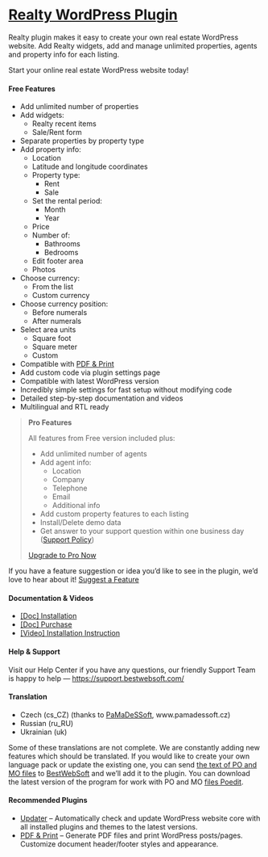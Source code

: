 <a href="https://bestwebsoft.com/products/wordpress/plugins/realty/" target=_blank>Realty WordPress Plugin</a>
========================

<p>Realty plugin makes it easy to create your own real estate WordPress website. Add Realty widgets, add and manage unlimited properties, agents and property info for each listing.</p>
<p>Start your online real estate WordPress website today!</p>
<p><span class="embed-youtube" style="text-align:center; display: block;"></span></p>
<h4>Free Features</h4>
<ul>
<li>Add unlimited number of properties</li>
<li>Add widgets:
<ul>
<li>Realty recent items</li>
<li>Sale/Rent form</li>
</ul>
</li>
<li>Separate properties by property type</li>
<li>Add property info:
<ul>
<li>Location</li>
<li>Latitude and longitude coordinates</li>
<li>Property type:
<ul>
<li>Rent</li>
<li>Sale</li>
</ul>
</li>
<li>Set the rental period:
<ul>
<li>Month</li>
<li>Year</li>
</ul>
</li>
<li>Price</li>
<li>Number of:
<ul>
<li>Bathrooms</li>
<li>Bedrooms</li>
</ul>
</li>
<li>Edit footer area</li>
<li>Photos</li>
</ul>
</li>
<li>Choose currency:
<ul>
<li>From the list</li>
<li>Custom currency</li>
</ul>
</li>
<li>Choose currency position:
<ul>
<li>Before numerals</li>
<li>After numerals</li>
</ul>
</li>
<li>Select area units
<ul>
<li>Square foot</li>
<li>Square meter</li>
<li>Custom</li>
</ul>
</li>
<li>Compatible with <a href="https://bestwebsoft.com/products/wordpress/plugins/pdf-print/?k=73f02a14010b47f9661a001214db1f5f" rel="nofollow">PDF &amp; Print</a></li>
<li>Add custom code via plugin settings page</li>
<li>Compatible with latest WordPress version</li>
<li>Incredibly simple settings for fast setup without modifying code</li>
<li>Detailed step-by-step documentation and videos</li>
<li>Multilingual and RTL ready</li>
</ul>
<blockquote>
<p><strong>Pro Features</strong></p>
<p>All features from Free version included plus:</p>
<ul>
<li>Add unlimited number of agents</li>
<li>Add agent info:
<ul>
<li>Location</li>
<li>Company</li>
<li>Telephone</li>
<li>Email</li>
<li>Additional info</li>
</ul>
</li>
<li>Add custom property features to each listing</li>
<li>Install/Delete demo data</li>
<li>Get answer to your support question within one business day (<a href="https://bestwebsoft.com/support-policy/" rel="nofollow">Support Policy</a>)</li>
</ul>
<p><a href="https://bestwebsoft.com/products/wordpress/plugins/realty/?k=143e150e92b9751b52da0cd46fb6f5cf" rel="nofollow">Upgrade to Pro Now</a></p>
</blockquote>
<p>If you have a feature suggestion or idea you&#8217;d like to see in the plugin, we&#8217;d love to hear about it! <a href="https://support.bestwebsoft.com/hc/en-us/requests/new" rel="nofollow">Suggest a Feature</a></p>
<h4>Documentation &amp; Videos</h4>
<ul>
<li><a href="https://docs.google.com/document/d/1-hvn6WRvWnOqj5v5pLUk7Awyu87lq5B_dO-Tv-MC9JQ/" rel="nofollow">[Doc] Installation</a></li>
<li><a href="https://docs.google.com/document/d/1EUdBVvnm7IHZ6y0DNyldZypUQKpB8UVPToSc_LdOYQI/" rel="nofollow">[Doc] Purchase</a></li>
<li><a href="https://www.youtube.com/watch?v=_BQCk4D-CyI" rel="nofollow">[Video] Installation Instruction</a></li>
</ul>
<h4>Help &amp; Support</h4>
<p>Visit our Help Center if you have any questions, our friendly Support Team is happy to help — <a href="https://support.bestwebsoft.com/" rel="nofollow">https://support.bestwebsoft.com/</a></p>
<h4>Translation</h4>
<ul>
<li>Czech (cs_CZ) (thanks to <a href="mailto:&#105;&#110;&#102;&#111;&#064;&#x70;&#x61;&#x6d;&#x61;&#x64;&#x65;&#115;&#115;&#111;&#102;&#116;.&#x63;&#x7a;" rel="nofollow">PaMaDeSSoft</a>, www.pamadessoft.cz)</li>
<li>Russian (ru_RU)</li>
<li>Ukrainian (uk)</li>
</ul>
<p>Some of these translations are not complete. We are constantly adding new features which should be translated. If you would like to create your own language pack or update the existing one, you can send <a href="https://codex.wordpress.org/Translating_WordPress" rel="nofollow">the text of PO and MO files</a> to <a href="https://support.bestwebsoft.com/hc/en-us/requests/new" rel="nofollow">BestWebSoft</a> and we&#8217;ll add it to the plugin. You can download the latest version of the program for work with PO and MO <a href="https://www.poedit.net/download.php" rel="nofollow">files Poedit</a>.</p>
<h4>Recommended Plugins</h4>
<ul>
<li><a href="https://bestwebsoft.com/products/wordpress/plugins/updater/?k=02c908259e8f82ccb1620b73e5b4cbca" rel="nofollow">Updater</a> &#8211; Automatically check and update WordPress website core with all installed plugins and themes to the latest versions.</li>
<li><a href="https://bestwebsoft.com/products/wordpress/plugins/pdf-print/?k=73f02a14010b47f9661a001214db1f5f" rel="nofollow">PDF &amp; Print</a> &#8211; Generate PDF files and print WordPress posts/pages. Customize document header/footer styles and appearance.</li>
</ul>
